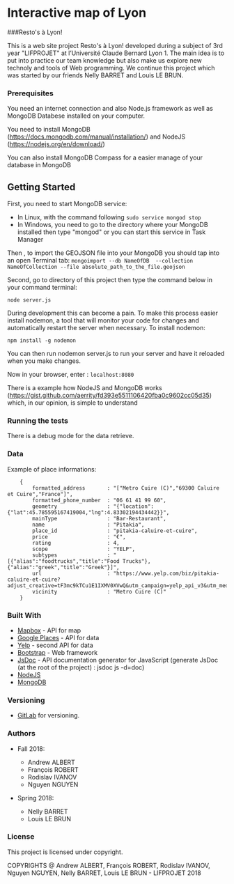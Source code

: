 # Interactive map of Lyon

###Resto's à Lyon!

This is a web site project Resto's à Lyon! developed during a subject of 3rd year "LIFPROJET"  at l’Université Claude Bernard Lyon 1.  The main idea is to put into practice our team knowledge but also make us explore new technoly and tools of Web programming. We continue this project which was started by our friends Nelly BARRET and Louis LE BRUN.

### Prerequisites

You need an internet connection and also Node.js framework as well as MongoDB Databese installed on your computer.

You need to install MongoDB (https://docs.mongodb.com/manual/installation/) and NodeJS (https://nodejs.org/en/download/)

You can also install MongoDB Compass for a easier manage of your database in MongoDB

## Getting Started

First, you need to start MongoDB service:
   * In Linux, with the command following `sudo service mongod stop`
   * In Windows, you need to go to the directory where your MongoDB installed then type "mongod" or you can start this service in Task Manager

Then , to import the GEOJSON file into your MongoDB you should tap into an open Terminal tab:
`mongoimport --db NameOfDB  --collection NameOfCollection --file absolute_path_to_the_file.geojson`

Second, go to directory of this project then type the command below in your command terminal:
   
   `node server.js`
   
During development this can become a pain. To make this process easier install nodemon, a tool that will monitor your code for changes and automatically restart the server when necessary. To install nodemon:

  `npm install -g nodemon`
  
You can then run nodemon server.js to run your server and have it reloaded when you make changes. 

Now in your browser, enter :
   `localhost:8080`
   
There is a example how NodeJS and MongoDB works (https://gist.github.com/aerrity/fd393e5511106420fba0c9602cc05d35) which, in our opinion, is simple to understand

### Running the tests

There is a debug mode for the data retrieve.

### Data
Example of place informations:
```
    {
        formatted_address       : "["Metro Cuire (C)","69300 Caluire et Cuire","France"]",
        formatted_phone_number  : "06 61 41 99 60",
        geometry                : "{"location":{"lat":45.785595167419004,"lng":4.83302194434442}}",
        mainType                : "Bar-Restaurant",
        name                    : "Pitakia",
        place_id                : "pitakia-caluire-et-cuire",
        price                   : "€",
        rating                  : 4,
        scope                   : "YELP",
        subtypes                : "[{"alias":"foodtrucks","title":"Food Trucks"},{"alias":"greek","title":"Greek"}]",
        url                     : "https://www.yelp.com/biz/pitakia-caluire-et-cuire?adjust_creative=tF3mc9kTCu1E1IXMV0XVwQ&utm_campaign=yelp_api_v3&utm_medium=api_v3_business_search&utm_source=tF3mc9kTCu1E1IXMV0XVwQ",
        vicinity                : "Metro Cuire (C)"
    }
```
### Built With

* [Mapbox](https://www.mapbox.com/) - API for map
* [Google Places](https://developers.google.com/places/) - API for data
* [Yelp](https://www.yelp.com/) - second API for data
* [Bootstrap](https://getbootstrap.com/) - Web framework
* [JsDoc](http://usejsdoc.org/) - API documentation generator for JavaScript (generate JsDoc (at the root of the project) : jsdoc js -d=doc)
* [NodeJS](http://https://nodejs.org/en) 
* [MongoDB](https://www.mongodb.com/fr) 


### Versioning

* [GitLab](https://about.gitlab.com/) for versioning.  

### Authors
- Fall 2018:
  * Andrew ALBERT
  * François ROBERT
  * Rodislav IVANOV
  * Nguyen NGUYEN
  
- Spring 2018:
  * Nelly BARRET
  * Louis LE BRUN

### License

This project is licensed under copyright.

COPYRIGHTS @ Andrew ALBERT, François ROBERT, Rodislav IVANOV, Nguyen NGUYEN, Nelly BARRET, Louis LE BRUN - LIFPROJET 2018
